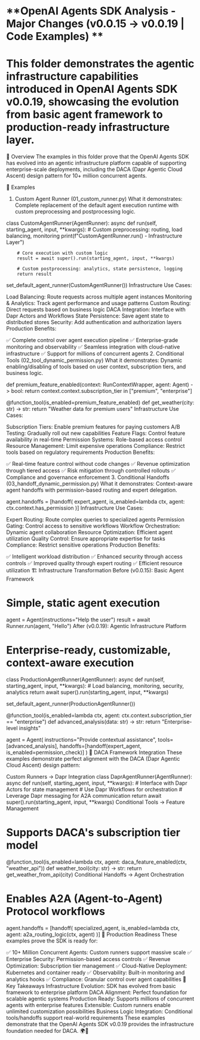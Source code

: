 # **OpenAI Agents SDK Analysis - Major Changes (v0.0.15 → v0.0.19 | Code Examples) **
# **This folder demonstrates the agentic infrastructure capabilities introduced in OpenAI Agents SDK v0.0.19, showcasing the evolution from basic agent framework to production-ready infrastructure layer.**

🎯 Overview
The examples in this folder prove that the OpenAI Agents SDK has evolved into an agentic infrastructure platform capable of supporting enterprise-scale deployments, including the DACA (Dapr Agentic Cloud Ascent) design pattern for 10+ million concurrent agents.

📁 Examples
1. Custom Agent Runner (01_custom_runner.py)
What it demonstrates: Complete replacement of the default agent execution runtime with custom preprocessing and postprocessing logic.

class CustomAgentRunner(AgentRunner):
    async def run(self, starting_agent, input, **kwargs):
        # Custom preprocessing: routing, load balancing, monitoring
        print(f"CustomAgentRunner.run() - Infrastructure Layer")
        
        # Core execution with custom logic  
        result = await super().run(starting_agent, input, **kwargs)
        
        # Custom postprocessing: analytics, state persistence, logging
        return result

set_default_agent_runner(CustomAgentRunner())
Infrastructure Use Cases:

Load Balancing: Route requests across multiple agent instances
Monitoring & Analytics: Track agent performance and usage patterns
Custom Routing: Direct requests based on business logic
DACA Integration: Interface with Dapr Actors and Workflows
State Persistence: Save agent state to distributed stores
Security: Add authentication and authorization layers
Production Benefits:

✅ Complete control over agent execution pipeline
✅ Enterprise-grade monitoring and observability
✅ Seamless integration with cloud-native infrastructure
✅ Support for millions of concurrent agents
2. Conditional Tools (02_tool_dynamic_permission.py)
What it demonstrates: Dynamic enabling/disabling of tools based on user context, subscription tiers, and business logic.

def premium_feature_enabled(context: RunContextWrapper, agent: Agent) -> bool:
    return context.context.subscription_tier in ["premium", "enterprise"]

@function_tool(is_enabled=premium_feature_enabled)
def get_weather(city: str) -> str:
    return "Weather data for premium users"
Infrastructure Use Cases:

Subscription Tiers: Enable premium features for paying customers
A/B Testing: Gradually roll out new capabilities
Feature Flags: Control feature availability in real-time
Permission Systems: Role-based access control
Resource Management: Limit expensive operations
Compliance: Restrict tools based on regulatory requirements
Production Benefits:

✅ Real-time feature control without code changes
✅ Revenue optimization through tiered access
✅ Risk mitigation through controlled rollouts
✅ Compliance and governance enforcement
3. Conditional Handoffs (03_handoff_dynamic_permission.py)
What it demonstrates: Context-aware agent handoffs with permission-based routing and expert delegation.

agent.handoffs = [handoff(
    expert_agent, 
    is_enabled=lambda ctx, agent: ctx.context.has_permission
)]
Infrastructure Use Cases:

Expert Routing: Route complex queries to specialized agents
Permission Gating: Control access to sensitive workflows
Workflow Orchestration: Dynamic agent collaboration
Resource Optimization: Efficient agent utilization
Quality Control: Ensure appropriate expertise for tasks
Compliance: Restrict sensitive operations
Production Benefits:

✅ Intelligent workload distribution
✅ Enhanced security through access controls
✅ Improved quality through expert routing
✅ Efficient resource utilization
🏗️ Infrastructure Transformation
Before (v0.0.15): Basic Agent Framework
# Simple, static agent execution
agent = Agent(instructions="Help the user")
result = await Runner.run(agent, "Hello")
After (v0.0.19): Agentic Infrastructure Platform
# Enterprise-ready, customizable, context-aware execution
class ProductionAgentRunner(AgentRunner):
    async def run(self, starting_agent, input, **kwargs):
        # Load balancing, monitoring, security, analytics
        return await super().run(starting_agent, input, **kwargs)

set_default_agent_runner(ProductionAgentRunner())

@function_tool(is_enabled=lambda ctx, agent: ctx.context.subscription_tier == "enterprise")
def advanced_analysis(data: str) -> str:
    return "Enterprise-level insights"

agent = Agent(
    instructions="Provide contextual assistance",
    tools=[advanced_analysis],
    handoffs=[handoff(expert_agent, is_enabled=permission_check)]
)
🎯 DACA Framework Integration
These examples demonstrate perfect alignment with the DACA (Dapr Agentic Cloud Ascent) design pattern:

Custom Runners → Dapr Integration
class DaprAgentRunner(AgentRunner):
    async def run(self, starting_agent, input, **kwargs):
        # Interface with Dapr Actors for state management
        # Use Dapr Workflows for orchestration
        # Leverage Dapr messaging for A2A communication
        return await super().run(starting_agent, input, **kwargs)
Conditional Tools → Feature Management
# Supports DACA's subscription tier model
@function_tool(is_enabled=lambda ctx, agent: daca_feature_enabled(ctx, "weather_api"))
def weather_tool(city: str) -> str:
    return get_weather_from_api(city)
Conditional Handoffs → Agent Orchestration
# Enables A2A (Agent-to-Agent) Protocol workflows
agent.handoffs = [handoff(
    specialized_agent,
    is_enabled=lambda ctx, agent: a2a_routing_logic(ctx, agent)
)]
🚀 Production Readiness
These examples prove the SDK is ready for:

✅ 10+ Million Concurrent Agents: Custom runners support massive scale
✅ Enterprise Security: Permission-based access controls
✅ Revenue Optimization: Subscription tier management
✅ Cloud-Native Deployment: Kubernetes and container ready
✅ Observability: Built-in monitoring and analytics hooks
✅ Compliance: Granular control over agent capabilities
🎯 Key Takeaways
Infrastructure Evolution: SDK has evolved from basic framework to enterprise platform
DACA Alignment: Perfect foundation for scalable agentic systems
Production Ready: Supports millions of concurrent agents with enterprise features
Extensible: Custom runners enable unlimited customization possibilities
Business Logic Integration: Conditional tools/handoffs support real-world requirements
These examples demonstrate that the OpenAI Agents SDK v0.0.19 provides the infrastructure foundation needed for DACA. 🌍🤖